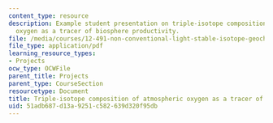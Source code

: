```yaml
---
content_type: resource
description: Example student presentation on triple-isotope composition of atmospheric
  oxygen as a tracer of biosphere productivity.
file: /media/courses/12-491-non-conventional-light-stable-isotope-geochemistry-spring-2012/51adb687d13a9251c582639d320f95db_MIT12_491S12_TripleIsotope.pdf
file_type: application/pdf
learning_resource_types:
- Projects
ocw_type: OCWFile
parent_title: Projects
parent_type: CourseSection
resourcetype: Document
title: Triple-isotope composition of atmospheric oxygen as a tracer of biosphere productivity
uid: 51adb687-d13a-9251-c582-639d320f95db
---
```

